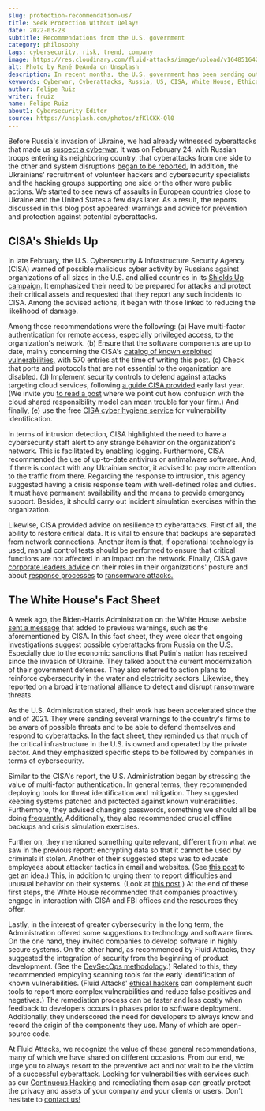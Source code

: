 ```yaml
---
slug: protection-recommendation-us/
title: Seek Protection Without Delay!
date: 2022-03-28
subtitle: Recommendations from the U.S. government
category: philosophy
tags: cybersecurity, risk, trend, company
image: https://res.cloudinary.com/fluid-attacks/image/upload/v1648516421/blog/protection-recommendation-us/cover_protection_recommendation_us.webp
alt: Photo by René DeAnda on Unsplash
description: In recent months, the U.S. government has been sending out warnings and suggestions for action for organizations that could fall victim to Russian cyberattacks.
keywords: Cyberwar, Cyberattacks, Russia, US, CISA, White House, Ethical Hacking, Pentesting
author: Felipe Ruiz
writer: fruiz
name: Felipe Ruiz
about1: Cybersecurity Editor
source: https://unsplash.com/photos/zfKlCKK-Ql0
---
```


Before Russia's invasion of Ukraine,
we had already witnessed cyberattacks
that made us [suspect a cyberwar.](../cyberwar-ukraine/)
It was on February 24,
with Russian troops entering its neighboring country,
that cyberattacks from one side to the other
and system disruptions [began to be reported.](../timeline-new-cyberwar/)
In addition,
the Ukrainians' recruitment of volunteer hackers
and cybersecurity specialists
and the hacking groups supporting one side or the other
were public actions.
We started to see news of assaults
in European countries close to Ukraine and the United States
a few days later.
As a result,
the reports discussed in this blog post appeared:
warnings and advice for prevention and protection
against potential cyberattacks.

## CISA's Shields Up

In late February,
the U.S. Cybersecurity & Infrastructure Security Agency
(CISA) warned of possible malicious cyber activity by Russians
against organizations of all sizes
in the U.S. and allied countries
in its [Shields Up campaign.](https://www.cisa.gov/shields-up)
It emphasized their need to be prepared for attacks
and protect their critical assets
and requested that they report any such incidents to CISA.
Among the advised actions,
it began with those linked to reducing the likelihood of damage.

Among those recommendations were the following:
(a) Have multi-factor authentication for remote access,
especially privileged access,
to the organization's network.
(b) Ensure that the software components are up to date,
mainly concerning the CISA's [catalog of known exploited vulnerabilities,](https://www.cisa.gov/known-exploited-vulnerabilities-catalog)
with 570 entries at the time of writing this post.
(c) Check that ports and protocols
that are not essential to the organization
are disabled.
(d) Implement security controls
to defend against attacks targeting cloud services,
following [a guide CISA provided](https://www.cisa.gov/uscert/ncas/analysis-reports/ar21-013a)
early last year.
(We invite you [to read a post](../shared-responsibility-model/)
where we point out how confusion
with the cloud shared responsibility model
can mean trouble for your firm.)
And finally,
(e) use the free [CISA cyber hygiene service](https://www.cisa.gov/cyber-hygiene-services)
for vulnerability identification.

In terms of intrusion detection,
CISA highlighted the need to have a cybersecurity staff
alert to any strange behavior
on the organization's network.
This is facilitated by enabling logging.
Furthermore,
CISA recommended the use of up-to-date antivirus or antimalware software.
And,
if there is contact with any Ukrainian sector,
it advised to pay more attention to the traffic from there.
Regarding the response to intrusion,
this agency suggested having a crisis response team
with well-defined roles and duties.
It must have permanent availability
and the means to provide emergency support.
Besides,
it should carry out incident simulation exercises
within the organization.

Likewise,
CISA provided advice on resilience to cyberattacks.
First of all,
the ability to restore critical data.
It is vital to ensure that backups are separated from network connections.
Another item is that,
if operational technology is used,
manual control tests should be performed
to ensure that critical functions are not affected
in an impact on the network.
Finally,
CISA gave [corporate leaders advice](https://www.cisa.gov/sites/default/files/publications/Focus_Areas_for_CEOs.pdf)
on their roles in their organizations' posture
and about [response processes](https://www.cisa.gov/sites/default/files/publications/Ransomware_Response_Checklist_508.pdf)
to [ransomware attacks.](https://www.cisa.gov/stopransomware/ransomware-guide)

<div>
<cta-banner
buttontxt="Read more"
link="/solutions/devsecops/"
title="Get started with Fluid Attacks' DevSecOps solution right now"
/>
</div>

## The White House's Fact Sheet

A week ago,
the Biden-Harris Administration
on the White House website
[sent a message](https://www.whitehouse.gov/briefing-room/statements-releases/2022/03/21/fact-sheet-act-now-to-protect-against-potential-cyberattacks/)
that added to previous warnings,
such as the aforementioned by CISA.
In this fact sheet,
they were clear that ongoing investigations suggest possible cyberattacks
from Russia on the U.S.
Especially due to the economic sanctions
that Putin's nation has received
since the invasion of Ukraine.
They talked about the current modernization of their government defenses.
They also referred to action plans to reinforce cybersecurity
in the water and electricity sectors.
Likewise,
they reported on a broad international alliance
to detect and disrupt [ransomware](../ransomware/)
threats.

As the U.S. Administration stated,
their work has been accelerated since the end of 2021.
They were sending several warnings to the country's firms
to be aware of possible threats
and to be able to defend themselves and respond to cyberattacks.
In the fact sheet,
they reminded us that
much of the critical infrastructure in the U.S.
is owned and operated by the private sector.
And they emphasized specific steps
to be followed by companies in terms of cybersecurity.

Similar to the CISA's report,
the U.S. Administration began by stressing
the value of multi-factor authentication.
In general terms,
they recommended deploying tools for threat identification and mitigation.
They suggested keeping systems patched and protected
against known vulnerabilities.
Furthermore,
they advised changing passwords,
something we should all be doing [frequently.](../pass-cracking/)
Additionally,
they also recommended crucial offline backups
and crisis simulation exercises.

Further on,
they mentioned something quite relevant,
different from what we saw in the previous report:
encrypting data so that it cannot be used by criminals if stolen.
Another of their suggested steps was to educate employees
about attacker tactics in email and websites.
(See [this post](../social-engineering/)
to get an idea.)
This,
in addition to urging them to report difficulties
and unusual behavior on their systems.
(Look at [this post](../human-security-sensor/).)
At the end of these first steps,
the White House recommended that
companies proactively engage in interaction with CISA and FBI offices
and the resources they offer.

Lastly,
in the interest of greater cybersecurity in the long term,
the Administration offered some suggestions
to technology and software firms.
On the one hand,
they invited companies to develop software in highly secure systems.
On the other hand,
as recommended by Fluid Attacks,
they suggested the integration of security
from the beginning of product development.
(See the [DevSecOps methodology](../devsecops-concept/).)
Related to this,
they recommended employing scanning tools
for the early identification of known vulnerabilities.
(Fluid Attacks' [ethical hackers](../../solutions/ethical-hacking/)
can complement such tools
to report more complex vulnerabilities
and reduce false positives and negatives.)
The remediation process can be faster and less costly
when feedback to developers occurs
in phases prior to software deployment.
Additionally,
they underscored the need for developers
to always know and record the origin of the components they use.
Many of which are open-source code.

At Fluid Attacks,
we recognize the value of these general recommendations,
many of which we have shared on different occasions.
From our end,
we urge you to always resort to the preventive act
and not wait to be the victim of a successful cyberattack.
Looking for vulnerabilities
with services such as our [Continuous Hacking](../../services/continuous-hacking/)
and remediating them asap
can greatly protect the privacy and assets of your company
and your clients or users.
Don't hesitate to [contact us!](../../contact-us/)
